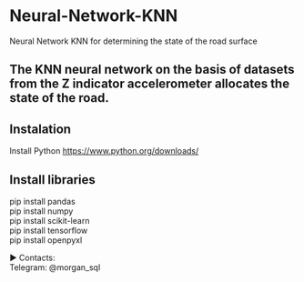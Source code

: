 # Neural-Network-KNN
Neural Network KNN for determining the state of the road surface

## The KNN neural network on the basis of datasets from the Z indicator accelerometer allocates the state of the road.


## Instalation 
Install Python https://www.python.org/downloads/

## Install libraries

pip install pandas<br>
pip install numpy<br>
pip install scikit-learn<br>
pip install tensorflow<br>
pip install openpyxl

► Contacts:<br>
Telegram: @morgan_sql<br>

